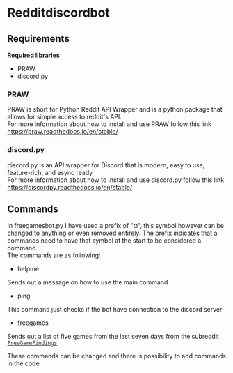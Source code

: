 # Redditdiscordbot
## Requirements
**Required libraries**
* PRAW
* discord.py

### PRAW
PRAW is short for Python Reddit API Wrapper and is a python package that allows for simple access to reddit's API. <br>
For more information about how to install and use PRAW follow this link https://praw.readthedocs.io/en/stable/

### discord.py
discord.py is an API wrapper for Discord that is modern, easy to use, feature-rich, and async ready <br>
For more information about how to install and use discord.py follow this link https://discordpy.readthedocs.io/en/stable/

## Commands
In freegamesbot.py I have used a prefix of "¤", this symbol however can be changed to anything or even removed entirely. The prefix indicates that a commands need to have that symbol at the start to be considered a command. <br>
The commands are as following: <br>

* helpme

Sends out a message on how to use the main command

* ping

This command just checks if the bot have connection to the discord server

* freegames

Sends out a list of five games from the last seven days from the subreddit [```FreeGameFindings```](https://www.reddit.com/r/FreeGameFindings/)

These commands can be changed and there is possibility to add commands in the code